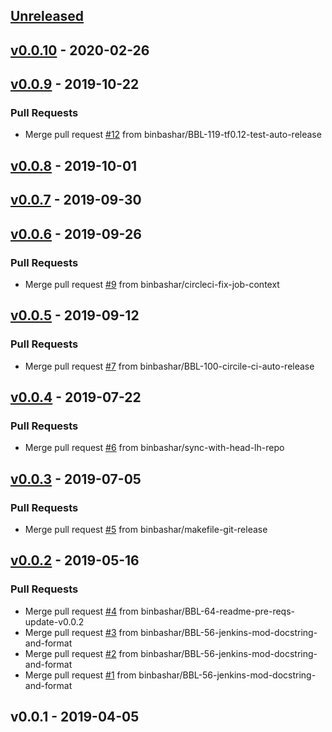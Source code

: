 <a name="unreleased"></a>
## [Unreleased]


<a name="v0.0.10"></a>
## [v0.0.10] - 2020-02-26

<a name="v0.0.9"></a>
## [v0.0.9] - 2019-10-22
### Pull Requests
- Merge pull request [#12](https://github.com/binbashar/jenkins-modules/issues/12) from binbashar/BBL-119-tf0.12-test-auto-release


<a name="v0.0.8"></a>
## [v0.0.8] - 2019-10-01

<a name="v0.0.7"></a>
## [v0.0.7] - 2019-09-30

<a name="v0.0.6"></a>
## [v0.0.6] - 2019-09-26
### Pull Requests
- Merge pull request [#9](https://github.com/binbashar/jenkins-modules/issues/9) from binbashar/circleci-fix-job-context


<a name="v0.0.5"></a>
## [v0.0.5] - 2019-09-12
### Pull Requests
- Merge pull request [#7](https://github.com/binbashar/jenkins-modules/issues/7) from binbashar/BBL-100-circile-ci-auto-release


<a name="v0.0.4"></a>
## [v0.0.4] - 2019-07-22
### Pull Requests
- Merge pull request [#6](https://github.com/binbashar/jenkins-modules/issues/6) from binbashar/sync-with-head-lh-repo


<a name="v0.0.3"></a>
## [v0.0.3] - 2019-07-05
### Pull Requests
- Merge pull request [#5](https://github.com/binbashar/jenkins-modules/issues/5) from binbashar/makefile-git-release


<a name="v0.0.2"></a>
## [v0.0.2] - 2019-05-16
### Pull Requests
- Merge pull request [#4](https://github.com/binbashar/jenkins-modules/issues/4) from binbashar/BBL-64-readme-pre-reqs-update-v0.0.2
- Merge pull request [#3](https://github.com/binbashar/jenkins-modules/issues/3) from binbashar/BBL-56-jenkins-mod-docstring-and-format
- Merge pull request [#2](https://github.com/binbashar/jenkins-modules/issues/2) from binbashar/BBL-56-jenkins-mod-docstring-and-format
- Merge pull request [#1](https://github.com/binbashar/jenkins-modules/issues/1) from binbashar/BBL-56-jenkins-mod-docstring-and-format


<a name="v0.0.1"></a>
## v0.0.1 - 2019-04-05

[Unreleased]: https://github.com/binbashar/jenkins-modules/compare/v0.0.10...HEAD
[v0.0.10]: https://github.com/binbashar/jenkins-modules/compare/v0.0.9...v0.0.10
[v0.0.9]: https://github.com/binbashar/jenkins-modules/compare/v0.0.8...v0.0.9
[v0.0.8]: https://github.com/binbashar/jenkins-modules/compare/v0.0.7...v0.0.8
[v0.0.7]: https://github.com/binbashar/jenkins-modules/compare/v0.0.6...v0.0.7
[v0.0.6]: https://github.com/binbashar/jenkins-modules/compare/v0.0.5...v0.0.6
[v0.0.5]: https://github.com/binbashar/jenkins-modules/compare/v0.0.4...v0.0.5
[v0.0.4]: https://github.com/binbashar/jenkins-modules/compare/v0.0.3...v0.0.4
[v0.0.3]: https://github.com/binbashar/jenkins-modules/compare/v0.0.2...v0.0.3
[v0.0.2]: https://github.com/binbashar/jenkins-modules/compare/v0.0.1...v0.0.2
